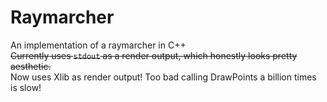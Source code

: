 # Raymarcher
An implementation of a raymarcher in C++  
~~Currently uses `stdout` as a render output, which honestly looks pretty aesthetic.~~  
Now uses Xlib as render output! Too bad calling DrawPoints a billion times is slow!